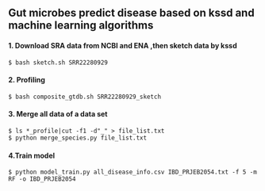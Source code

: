 ## Gut microbes predict disease based on kssd and machine learning algorithms

#### 1. Download SRA data from NCBI and ENA ,then sketch data by kssd
```shell
$ bash sketch.sh SRR22280929
```

#### 2. Profiling
```shell
$ bash composite_gtdb.sh SRR22280929_sketch
```

#### 3. Merge all data of a data set
```shell
$ ls *_profile|cut -f1 -d"_" > file_list.txt
$ python merge_species.py file_list.txt
```

#### 4.Train model
```shell
$ python model_train.py all_disease_info.csv IBD_PRJEB2054.txt -f 5 -m RF -o IBD_PRJEB2054
```
